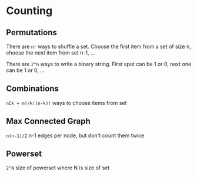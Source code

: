 # Counting

## Permutations

There are `n!` ways to shuffle a set.
Choose the first item from a set of size n, choose the next item from set n-1, ...

There are `2^n` ways to write a binary string.
First spot can be 1 or 0, next one can be 1 or 0, ...

## Combinations

`nCk = n!/k!(n-k)!` ways to choose items from set

## Max Connected Graph

`n(n-1)/2` n-1 edges per node, but don't count them twice

## Powerset

`2^N` size of powerset where N is size of set
